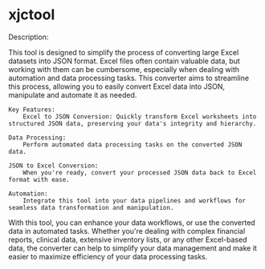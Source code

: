 # xjctool

Description:

This tool is designed to simplify the process of converting large Excel datasets into JSON format. Excel files often contain valuable data, but working with them can be cumbersome, especially when dealing with automation and data processing tasks. This converter aims to streamline this process, allowing you to easily convert Excel data into JSON, manipulate and automate it as needed.

    Key Features:
        Excel to JSON Conversion: Quickly transform Excel worksheets into structured JSON data, preserving your data's integrity and hierarchy.

    Data Processing:
        Perform automated data processing tasks on the converted JSON data.

    JSON to Excel Conversion:
        When you're ready, convert your processed JSON data back to Excel format with ease.

    Automation:
        Integrate this tool into your data pipelines and workflows for seamless data transformation and manipulation.

With this tool, you can enhance your data workflows, or use the converted data in automated tasks. Whether you're dealing with complex financial reports, clinical data, extensive inventory lists, or any other Excel-based data, the converter can help to simplify your data management and make it easier to maximize efficiency of your data processing tasks.
